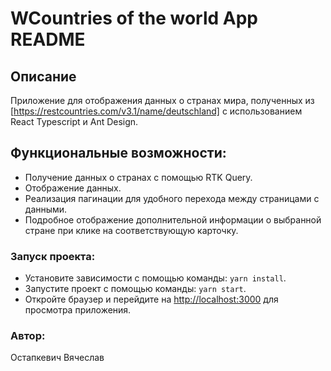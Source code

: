 # WCountries of the world App README

## Описание

Приложение для отображения данных о странах мира, полученных из [https://restcountries.com/v3.1/name/deutschland]
 с использованием React Typescript и Ant Design.

## Функциональные возможности:

* Получение данных о странах с помощью RTK Query.
* Отображение данных.
* Реализация пагинации для удобного перехода между страницами с данными.
* Подробное отображение дополнительной информации о выбранной стране при клике на соответствующую карточку.

### Запуск проекта:

* Установите зависимости с помощью команды: `yarn install`.
* Запустите проект с помощью команды: `yarn start`.
* Откройте браузер и перейдите на [http://localhost:3000](http://localhost:3000) для просмотра приложения.

### Автор:

Остапкевич Вячеслав
